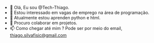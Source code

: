 - 👋 Olá, Eu sou @Tech-Thiago.
- 👀 Estou interessado em vagas de emprego na área de programação.
- 🌱 Atualmente estou aprenden python e html.
- 💞️ Procuro colaborar em projetos.
- 📫 Como chegar até mim ? Pode ser por meio do email, thiago.silvafisic@gmail.com
<!---
Tech-Thiago/Tech-Thiago is a ✨ special ✨ repository because its `README.md` (this file) appears on your GitHub profile.
You can click the Preview link to take a look at your changes.
--->
